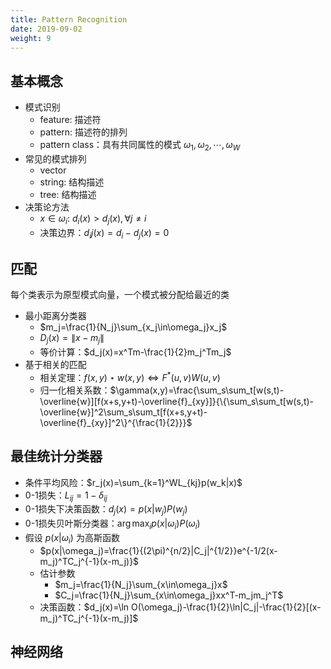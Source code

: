 ```yaml
---
title: Pattern Recognition
date: 2019-09-02
weight: 9
---
```


## 基本概念

* 模式识别
  * feature: 描述符
  * pattern: 描述符的排列
  * pattern class：具有共同属性的模式 $\omega_1,\omega_2,\cdots,\omega_W$
* 常见的模式排列
  * vector
  * string: 结构描述
  * tree: 结构描述
* 决策论方法
  * $x\in\omega_i$: $d_i(x)>d_j(x),\forall j\neq i$
  * 决策边界：$d_ij(x)=d_i-d_j(x)=0$

## 匹配

每个类表示为原型模式向量，一个模式被分配给最近的类

* 最小距离分类器
  * $m_j=\frac{1}{N_j}\sum_{x_j\in\omega_j}x_j$
  * $D_j(x)=\|x-m_j\|$
  * 等价计算：$d_j(x)=x^Tm-\frac{1}{2}m_j^Tm_j$
* 基于相关的匹配
  * 相关定理：$f(x,y)\star w(x,y)\iff F^*(u,v)W(u,v)$
  * 归一化相关系数：$\gamma(x,y)=\frac{\sum_s\sum_t[w(s,t)-\overline{w}][f(x+s,y+t)-\overline{f}_{xy}]}{\{\sum_s\sum_t[w(s,t)-\overline{w}]^2\sum_s\sum_t[f(x+s,y+t)-\overline{f}_{xy}]^2\}^{\frac{1}{2}}}$

## 最佳统计分类器

* 条件平均风险：$r_j(x)=\sum_{k=1}^WL_{kj}p(w_k|x)$
* 0-1损失：$L_{ij}=1-\delta_{ij}$
* 0-1损失下决策函数：$d_j(x)=p(x|w_j)P(w_j)$
* 0-1损失贝叶斯分类器：$\arg\max_i p(x|\omega_i)P(\omega_i)$
* 假设 $p(x|\omega_i)$ 为高斯函数
  * $p(x|\omega_j)=\frac{1}{(2\pi)^{n/2}|C_j|^{1/2}}e^{-1/2(x-m_j)^TC_j^{-1}(x-m_j)}$
  * 估计参数
    * $m_j=\frac{1}{N_j}\sum_{x\in\omega_j}x$
    * $C_j=\frac{1}{N_j}\sum_{x\in\omega_j}xx^T-m_jm_j^T$
  * 决策函数：$d_j(x)=\ln O(\omega_j)-\frac{1}{2}\ln|C_j|-\frac{1}{2}[(x-m_j)^TC_j^{-1}(x-m_j)]$

## 神经网络